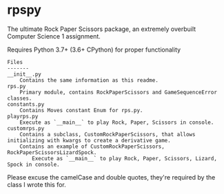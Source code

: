 # rpspy
The ultimate Rock Paper Scissors package, an extremely overbuilt Computer Science 1 assignment.

Requires Python 3.7+ (3.6+ CPython) for proper functionality

```
Files
-------
__init__.py
    Contains the same information as this readme.
rps.py
    Primary module, contains RockPaperScissors and GameSequenceError classes.
constants.py
    Contains Moves constant Enum for rps.py.
playrps.py
    Execute as `__main__` to play Rock, Paper, Scissors in console.    
customrps.py
    Contains a subclass, CustomRockPaperScissors, that allows initializing with kwargs to create a derivative game.
    Contains an example of CustomRockPaperScissors, RockPaperScissorsLizardSpock. 
        Execute as `__main__` to play Rock, Paper, Scissors, Lizard, Spock in console.
```


Please excuse the camelCase and double quotes, they're required by the class I wrote this for.
